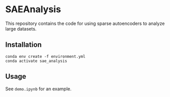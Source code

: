 # SAEAnalysis

This repository contains the code for using sparse autoencoders to analyze large datasets.

## Installation

```
conda env create -f environment.yml
conda activate sae_analysis
```

## Usage

See `demo.ipynb` for an example.